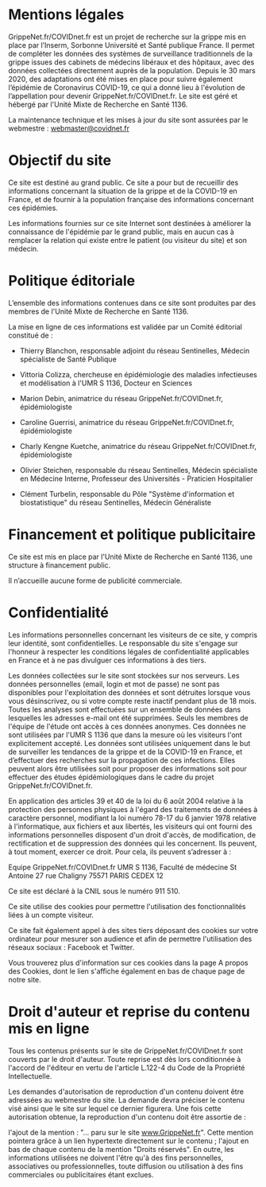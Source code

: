 # Mentions légales
GrippeNet.fr/COVIDnet.fr est un projet de recherche sur la grippe mis en place par l’Inserm, Sorbonne Université et Santé publique France. Il permet de compléter les données des systèmes de surveillance traditionnels de la grippe issues des cabinets de médecins libéraux et des hôpitaux, avec des données collectées directement auprès de la population. Depuis le 30 mars 2020, des adaptations ont été mises en place pour suivre également l’épidémie de Coronavirus COVID-19, ce qui a donné lieu à l'évolution de l’appellation pour devenir GrippeNet.fr/COVIDnet.fr. Le site est géré et hébergé par l'Unité Mixte de Recherche en Santé 1136.

La maintenance technique et les mises à jour du site sont assurées par le webmestre : webmaster@covidnet.fr

# Objectif du site
Ce site est destiné au grand public. Ce site a pour but de recueillir des informations concernant la situation de la grippe et de la COVID-19 en France, et de fournir à la population française des informations concernant ces épidémies.

Les informations fournies sur ce site Internet sont destinées à améliorer la connaissance de l'épidémie par le grand public, mais en aucun cas à remplacer la relation qui existe entre le patient (ou visiteur du site) et son médecin.

# Politique éditoriale
L’ensemble des informations contenues dans ce site sont produites par des membres de l'Unité Mixte de Recherche en Santé 1136.

La mise en ligne de ces informations est validée par un Comité éditorial constitué de :

- Thierry Blanchon, responsable adjoint du réseau Sentinelles, Médecin spécialiste de Santé Publique

- Vittoria Colizza, chercheuse en épidémiologie des maladies infectieuses et modélisation à l'UMR S 1136, Docteur en Sciences

- Marion Debin, animatrice du réseau GrippeNet.fr/COVIDnet.fr, épidémiologiste

- Caroline Guerrisi, animatrice du réseau GrippeNet.fr/COVIDnet.fr, épidémiologiste

- Charly Kengne Kuetche, animatrice du réseau GrippeNet.fr/COVIDnet.fr, épidémiologiste

- Olivier Steichen, responsable du réseau Sentinelles, Médecin spécialiste en Médecine Interne, Professeur des Universités - Praticien Hospitalier

- Clément Turbelin, responsable du Pôle "Système d'information et biostatistique" du réseau Sentinelles, Médecin Généraliste

# Financement et politique publicitaire
Ce site est mis en place par l'Unité Mixte de Recherche en Santé 1136, une structure à financement public.

Il n’accueille aucune forme de publicité commerciale.

# Confidentialité
Les informations personnelles concernant les visiteurs de ce site, y compris leur identité, sont confidentielles. Le responsable du site s'engage sur l'honneur à respecter les conditions légales de confidentialité applicables en France et à ne pas divulguer ces informations à des tiers.

Les données collectées sur le site sont stockées sur nos serveurs. Les données personnelles (email, login et mot de passe) ne sont pas disponibles pour l'exploitation des données et sont détruites lorsque vous vous désinscrivez, ou si votre compte reste inactif pendant plus de 18 mois. Toutes les analyses sont effectuées sur un ensemble de données dans lesquelles les adresses e-mail ont été supprimées. Seuls les membres de l'équipe de l'étude ont accès à ces données anonymes. Ces données ne sont utilisées par l'UMR S 1136 que dans la mesure où les visiteurs l'ont explicitement accepté. Les données sont utilisées uniquement dans le but de surveiller les tendances de la grippe et de la COVID-19 en France, et d’effectuer des recherches sur la propagation de ces infections. Elles peuvent alors être utilisées soit pour proposer des informations soit pour effectuer des études épidémiologiques dans le cadre du projet  GrippeNet.fr/COVIDnet.fr.

En application des articles 39 et 40 de la loi du 6 août 2004 relative à la protection des personnes physiques à l'égard des traitements de données à caractère personnel, modifiant la loi numéro 78-17 du 6 janvier 1978 relative à l'informatique, aux fichiers et aux libertés, les visiteurs qui ont fourni des informations personnelles disposent d'un droit d'accès, de modification, de rectification et de suppression des données qui les concernent. Ils peuvent, à tout moment, exercer ce droit. Pour cela, ils peuvent s’adresser à :

Equipe GrippeNet.fr/COVIDnet.fr
UMR S 1136, Faculté de médecine St Antoine
27 rue Chaligny
75571 PARIS CEDEX 12

Ce site est déclaré à la CNIL sous le numéro 911 510.

Ce site utilise des cookies pour permettre l'utilisation des fonctionnalités liées à un compte visiteur.

Ce site fait également appel à des sites tiers déposant des cookies sur votre ordinateur pour mesurer son audience et afin de permettre l'utilisation des réseaux sociaux : Facebook et Twitter. 

Vous trouverez plus d'information sur ces cookies dans la page A propos des Cookies, dont le lien s'affiche également en bas de chaque page de notre site.

# Droit d'auteur et reprise du contenu mis en ligne
Tous les contenus présents sur le site de GrippeNet.fr/COVIDnet.fr sont couverts par le droit d'auteur. Toute reprise est dès lors conditionnée à l'accord de l'éditeur en vertu de l'article L.122-4 du Code de la Propriété Intellectuelle.

Les demandes d'autorisation de reproduction d'un contenu doivent être adressées au webmestre du site. La demande devra préciser le contenu visé ainsi que le site sur lequel ce dernier figurera. Une fois cette autorisation obtenue, la reproduction d'un contenu doit être assortie de :

l'ajout de la mention : "... paru sur le site www.GrippeNet.fr". Cette mention pointera grâce à un lien hypertexte directement sur le contenu ;
l'ajout en bas de chaque contenu de la mention "Droits réservés".
En outre, les informations utilisées ne doivent l'être qu'à des fins personnelles, associatives ou professionnelles, toute diffusion ou utilisation à des fins commerciales ou publicitaires étant exclues.